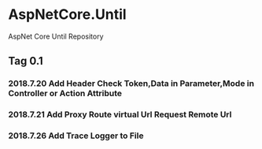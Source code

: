 # AspNetCore.Until
AspNet Core Until Repository

## Tag 0.1
### 2018.7.20 Add Header Check Token,Data in Parameter,Mode in Controller or Action Attribute
### 2018.7.21 Add Proxy Route virtual Url Request Remote Url
### 2018.7.26 Add Trace Logger to File
